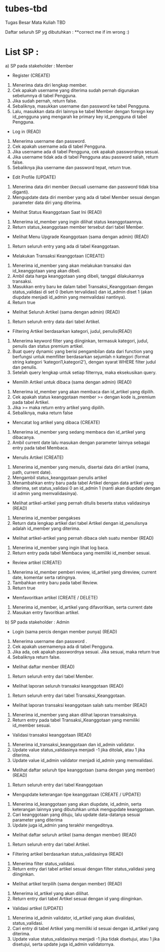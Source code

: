 # tubes-tbd
Tugas Besar Mata Kuliah TBD

Daftar seluruh SP yg dibutuhkan :
**correct me if im wrong :)

# List SP :
a)	SP pada stakeholder : Member
-	Register (CREATE)
1.	Menerima data diri lengkap member.
2.	Cek apakah username yang diterima sudah pernah digunakan sebelumnya di tabel Pengguna.
3.	Jika sudah pernah, return false.
4.	Sebaliknya, masukkan username dan password ke tabel Pengguna.
5.	Lalu, masukkan data diri lainnya ke tabel Member dengan foreign key id_pengguna yang mengarah ke primary key id_pengguna di tabel Pengguna.

-	Log in (READ)
1.	Menerima username dan password.
2.	Cek apakah username ada di tabel Pengguna.
3.	Jika username ada di tabel Pengguna, cek apakah passwordnya sesuai.
4.	Jika username tidak ada di tabel Pengguna atau password salah, return false.
5.	Sebaliknya jika username dan password tepat, return true.

-	Edit Profile (UPDATE)
1.	Menerima data diri member (kecuali username dan password tidak bisa diganti).
2.	Mengupdate data diri member yang ada di tabel Member sesuai dengan parameter data diri yang diterima.

-	Melihat Status Keanggotaan Saat Ini (READ)
1.	Menerima id_member yang ingin dilihat status keanggotaannya.
2.	Return status_keanggotaan member tersebut dari tabel Member.

-	Melihat Menu Upgrade Keanggotaan (sama dengan admin) (READ)
1.	Return seluruh entry yang ada di tabel Keanggotaan.

-	Melakukan Transaksi Keanggotaan (CREATE)
1.	Menerima id_member yang akan melakukan transaksi dan id_keanggotaan yang akan dibeli.
2.	Ambil data harga keanggotaan yang dibeli, tanggal dilakukannya transaksi.
3.	Masukkan entry baru ke dalam tabel Transaksi_Keanggotaan dengan status_validasi di set 0 (belum tervalidasi) dan id_admin diset 1 (akan diupdate menjadi id_admin yang memvalidasi nantinya).
4.	Return true

-	Melihat Seluruh Artikel (sama dengan admin) (READ)
1.	Return seluruh entry data dari tabel Artikel.

-	Filtering Artikel berdasarkan kategori, judul, penulis(READ)
1.	Menerima keyword filter yang diinginkan, termasuk kategori, judul, penulis dan status premium artikel.
2.	Buat query dynamic yang berisi pengambilan data dari function yang berfungsi untuk memfilter berdasarkan sejumlah n kategori (format string kategori ‘kategori1,kategori2’), dengan syarat WHERE filter judul dan penulis. 
3.	Setelah query lengkap untuk setiap filternya, maka eksekusikan query.

-	Memilih Artikel untuk dibaca (sama dengan admin) (READ)
1.	Menerima id_member yang akan membaca dan id_artikel yang dipilih.
2.	Cek apakah status keanggotaan member >= dengan kode is_premium pada tabel Artikel.
3.	Jika >= maka return entry artikel yang dipilih.
4.	Sebaliknya, maka return false

-	Mencatat log artikel yang dibaca (CREATE)
1.	Menerima id_member yang sedang membaca dan id_artikel yang dibacanya.
2.	Ambil current date lalu masukan dengan parameter lainnya sebagai entry pada tabel Membaca.

-	Menulis Artikel (CREATE)
1.	Menerima id_member yang menulis, disertai data diri artikel (nama, path, current date).
2.	Mengambil status_keanggotaan penulis artikel
3.	Menambahkan entry baru pada tabel Artikel dengan data artikel yang diterima, set status_validasi 0 an id_admin 1 (nanti akan diupdate dengan id admin yang memvalidasinya).

-	Melihat artikel-artikel yang pernah ditulis beserta status validasinya (READ)
1.	Menerima id_member pengakses
2.	Return data lengkap artikel dari tabel Artikel dengan id_penulisnya adalah id_member yang diterima.

-	Melihat artikel-artikel yang pernah dibaca oleh suatu member (READ)
1.	Menerima id_member yang ingin lihat log baca.
2.	Return entry pada tabel Membaca yang memiliki id_member sesuai.

-	Review artikel (CREATE)
1.	Menerima id_member pemberi review, id_artikel yang direview, current date, komentar serta ratingnya.
2.	Tambahkan entry baru pada tabel Review.
3.	Return true

-	Memfavoritkan artikel (CREATE / DELETE)
1.	Menerima id_member, id_artikel yang difavoritkan, serta current date
2.	Masukan entry favoritkan artikel.

b)	SP pada stakeholder : Admin
-	Login (sama percis dengan member punya) (READ)
1.	Menerima username dan password .
2.	Cek apakah usernamenya ada di tabel Pengguna.
3.	Jika ada, cek apakah passwordnya sesuai. Jika sesuai, maka return true
4.	Sebaliknya return false.

-	Melihat daftar member (READ)
1.	Return seluruh entry dari tabel Member.

-	Melihat laporan seluruh transaksi keanggotaan (READ)
1.	Return seluruh entry dari tabel Transaksi_Keanggotaan.

-	Melihat laporan transaksi keanggotaan salah satu member (READ)
1.	Menerima id_member yang akan dilihat laporan transaksinya.
2.	Return entry pada tabel Transaksi_Keanggotaan yang memiliki id_member sesuai.

-	Validasi transaksi keanggotaan (READ)
1.	Menerima id_transaksi_keanggotaan dan id_admin validator.
2.	Update value status_validasinya menjadi -1 jika ditolak, atau 1 jika diterima. 
3.	Update value id_admin validator menjadi id_admin yang memvalidasi. 

-	Melihat daftar seluruh tipe keanggotaan (sama dengan yang member) (READ)
1.	Return seluruh entry dari tabel Keanggotaan

-	Mengupdate keterangan tipe keanggotaan (CREATE / UPDATE)
1.	Menerima id_keanggotaan yang akan diupdate, id_admin, serta keterangan lainnya yang dibutuhkan untuk mengupdate keanggotaan.
2.	Cari keanggotaan yang dituju, lalu update data-datanya sesuai parameter yang diterima
3.	Update juga id_admin yang terakhir mengeditnya.

-	Melihat daftar seluruh artikel (sama dengan member) (READ)
1.	Return seluruh entry dari tabel Artikel.

-	Filtering artikel berdasarkan status_validasinya (READ)
1.	Menerima filter status_validasi.
2.	Return entry dari tabel artikel sesuai dengan filter status_validasi yang diinginkan.

-	Melihat artikel terpilih (sama dengan member) (READ)
1.	Menerima id_artikel yang akan dilihat.
2.	Return entry dari tabel Artikel sesuai dengan id yang diinginkan.

-	Validasi artikel (UPDATE)
1.	Menerima id_admin validator, id_artikel yang akan divalidasi, status_validasi.
2.	Cari entry di tabel Artikel yang memiliki id sesuai dengan id_artikel yang diterima.
3.	Update value status_validasinya menjadi -1 jika tidak disetujui, atau 1 jika disetujui, serta update juga id_admin validatornya.


